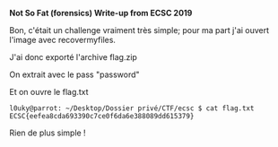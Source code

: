 **Not So Fat (forensics) Write-up from ECSC 2019** 

Bon, c'était un challenge vraiment très simple; pour ma part j'ai ouvert l'image avec recovermyfiles.

J'ai donc exporté l'archive flag.zip

On extrait avec le pass "password" 

Et on ouvre le flag.txt

```
l0uky@parrot: ~/Desktop/Dossier privé/CTF/ecsc $ cat flag.txt
ECSC{eefea8cda693390c7ce0f6da6e388089dd615379}
```

Rien de plus simple !
